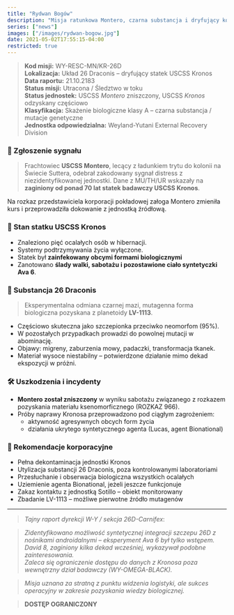 ```yaml
---
title: "Rydwan Bogów"
description: "Misja ratunkowa Montero, czarna substancja i dryfujący koszmar w układzie 26 Draconis"
series: ["news"]
images: ["/images/rydwan-bogow.jpg"]
date: 2021-05-02T17:55:15-04:00
restricted: true
---
```


> **Kod misji:** WY-RESC-MN/KR-26D  
> **Lokalizacja:** Układ 26 Draconis – dryfujący statek USCSS Kronos  
> **Data raportu:** 21.10.2183  
> **Status misji:** Utracona / Śledztwo w toku  
> **Status jednostek:** USCSS *Montero* zniszczony, USCSS *Kronos* odzyskany częściowo  
> **Klasyfikacja:** Skażenie biologiczne klasy A – czarna substancja / mutacje genetyczne  
> **Jednostka odpowiedzialna:** Weyland-Yutani External Recovery Division


### 📡 Zgłoszenie sygnału

> Frachtowiec **USCSS Montero**, lecący z ładunkiem trytu do kolonii na Świecie Suttera, odebrał zakodowany sygnał distress z niezidentyfikowanej jednostki. Dane z MU/TH/UR wskazały na **zaginiony od ponad 70 lat statek badawczy USCSS Kronos**.

Na rozkaz przedstawiciela korporacji pokładowej załoga Montero zmieniła kurs i przeprowadziła dokowanie z jednostką źródłową.


### 🚨 Stan statku USCSS Kronos

- Znaleziono pięć ocalałych osób w hibernacji.  
- Systemy podtrzymywania życia wyłączone.  
- Statek był **zainfekowany obcymi formami biologicznymi**
- Zanotowano **ślady walki, sabotażu i pozostawione ciało syntetyczki Ava 6**.


### 🧬 Substancja 26 Draconis

> Eksperymentalna odmiana czarnej mazi, mutagenna forma biologiczna pozyskana z planetoidy **LV-1113**.

- Częściowo skuteczna jako szczepionka przeciwko neomorfom (95%).  
- W pozostałych przypadkach prowadzi do powolnej mutacji w abominację.  
- Objawy: migreny, zaburzenia mowy, padaczki, transformacja tkanek.  
- Materiał wysoce niestabilny – potwierdzone działanie mimo dekad ekspozycji w próżni.


### 🛠️ Uszkodzenia i incydenty

- **Montero został zniszczony** w wyniku sabotażu związanego z rozkazem pozyskania materiału ksenomorficznego (ROZKAZ 966).  
- Próby naprawy Kronosa przeprowadzono pod ciągłym zagrożeniem:  
  - aktywność agresywnych obcych form życia  
  - działania ukrytego syntetycznego agenta (Lucas, agent Bionational)


### 📌 Rekomendacje korporacyjne

- Pełna dekontaminacja jednostki Kronos  
- Utylizacja substancji 26 Draconis, poza kontrolowanymi laboratoriami  
- Przesłuchanie i obserwacja biologiczna wszystkich ocalałych  
- Uziemienie agenta Bionational, jeżeli jeszcze funkcjonuje  
- Zakaz kontaktu z jednostką Sotillo – obiekt monitorowany  
- Zbadanie LV-1113 – możliwe pierwotne źródło mutagenów

---

> *Tajny raport dyrekcji W-Y / sekcja 26D-Carnifex*:

> *Zidentyfikowano możliwość syntetycznej integracji szczepu 26D z nośnikami androidalnymi – eksperyment Ava 6 był tylko wstępem.*  
> *David 8, zaginiony kilka dekad wcześniej, wykazywał podobne zainteresowania.*  
> *Zaleca się ograniczenie dostępu do danych z Kronosa poza wewnętrzny dział badawczy (WY-OMEGA-BLACK).*

> *Misja uznana za stratną z punktu widzenia logistyki, ale sukces operacyjny w zakresie pozyskania wiedzy biologicznej.*

> **DOSTĘP OGRANICZONY**

